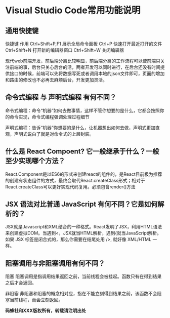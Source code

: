 # Visual Studio Code常用功能说明
## 通用快捷键
快捷键	作用
Ctrl+Shift+P,F1	展示全局命令面板
Ctrl+P	快速打开最近打开的文件
Ctrl+Shift+N	打开新的编辑器窗口
Ctrl+Shift+W	关闭编辑器 


现代web前端开发，前后端分离比较明显，前后端分离的工作流程可以使前端只关注前端的事，后台只关心后台的活，两者开发可以同时进行，在后台还没有时间提供接口的时候，前端可以先将数据写死或者调用本地的json文件即可，页面的增加和路由的修改也不必再去麻烦后台，开发更加灵活。
## 命令式编程 与 声明式编程 有何不同？
命令式编程：命令“机器”如何去做事情，这样不管你想要的是什么，它都会按照你的命令实现，命令式编程强调处理过程细节


声明式编程：告诉“机器”你想要的是什么，让机器想出如何去做，声明式更加直观，声明式说白了就是对命令式的上层封装。
## 什么是 React Compoent? 它一般继承于什么？一般至少实现哪个方法？
React.Component是以ES6的形式来创建react的组件的，是React目前极为推荐的创建有状态组件的方式，最终会取代React.createClass形式；相对于 React.createClass可以更好实现代码复用。必须包含render()方法
## JSX 语法对比普通 JavaScript 有何不同？它是如何解析的？
JSX就是Javascript和XML结合的一种格式。React发明了JSX，利用HTML语法来创建虚拟DOM。当遇到<，JSX就当HTML解析，遇到{就当JavaScript解析。如果 JSX 标签是闭合式的，那么你需要在结尾处用 />, 就好像 XML/HTML 一样。
## 阻塞调用与非阻塞调用有何不同？
阻塞 
阻塞调用是指调用结果返回之前，当前线程会被挂起。函数只有在得到结果之后才会返回。

非阻塞 
非阻塞和阻塞的概念相对应，指在不能立刻得到结果之前，该函数不会阻塞当前线程，而会立刻返回。 


**码蜂社和XXX版权所有，转载请注明出处**
